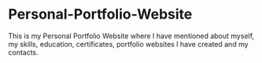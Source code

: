 # Personal-Portfolio-Website
This is my Personal Portfolio Website where I have mentioned about myself, my skills, education, certificates, portfolio websites I have created and my contacts.
